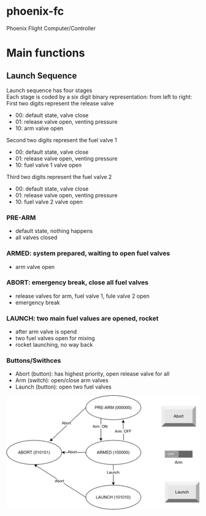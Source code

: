 # phoenix-fc
Phoenix Flight Computer/Controller

# Main functions

## Launch Sequence
Launch sequence has four stages \
Each stage is coded by a six digit binary representation: from left to right: \
First two digits represent the release valve
* 00: default state, valve close
* 01: release valve open, venting pressure
* 10: arm valve open

Second two digits represent the fuel valve 1
* 00: default state, valve close
* 01: release valve open, venting pressure
* 10: fuel valve 1 valve open

Third two digits represent the fuel valve 2
* 00: default state, valve close
* 01: release valve open, venting pressure
* 10: fuel valve 2 valve open

### PRE-ARM
* default state, nothing happens
* all valves closed

### ARMED: system prepared, waiting to open fuel valves
* arm valve open

### ABORT: emergency break, close all fuel valves
* release valves for arm, fuel valve 1, fule valve 2 open
* emergency break

### LAUNCH: two main fuel values are opened, rocket 
* after arm valve is opend
* two fuel valves open for mixing
* rocket launching, no way back


### Buttons/Swithces
* Abort (button): has highest priority, open release valve for all
* Arm (switch): open/close arm valves
* Launch (button): open two fuel valves


![My Image](.\lib\diagrams\pheonix-fc-launch-control-auto.svg)
